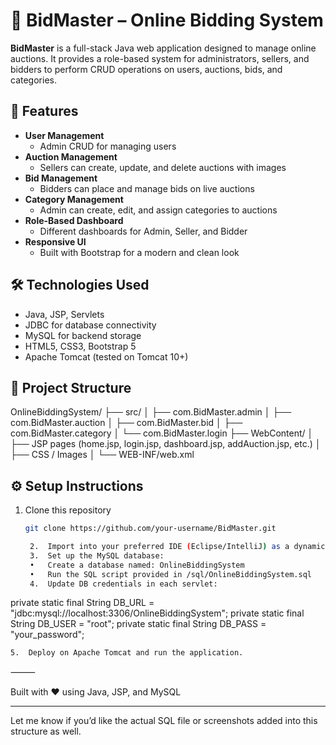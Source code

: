 # 🧾 BidMaster – Online Bidding System

**BidMaster** is a full-stack Java web application designed to manage online auctions. It provides a role-based system for administrators, sellers, and bidders to perform CRUD operations on users, auctions, bids, and categories.

## 🚀 Features

- **User Management**
  - Admin CRUD for managing users
- **Auction Management**
  - Sellers can create, update, and delete auctions with images
- **Bid Management**
  - Bidders can place and manage bids on live auctions
- **Category Management**
  - Admin can create, edit, and assign categories to auctions
- **Role-Based Dashboard**
  - Different dashboards for Admin, Seller, and Bidder
- **Responsive UI**
  - Built with Bootstrap for a modern and clean look

## 🛠 Technologies Used

- Java, JSP, Servlets
- JDBC for database connectivity
- MySQL for backend storage
- HTML5, CSS3, Bootstrap 5
- Apache Tomcat (tested on Tomcat 10+)

## 📁 Project Structure

OnlineBiddingSystem/
├── src/
│   ├── com.BidMaster.admin
│   ├── com.BidMaster.auction
│   ├── com.BidMaster.bid
│   ├── com.BidMaster.category
│   └── com.BidMaster.login
├── WebContent/
│   ├── JSP pages (home.jsp, login.jsp, dashboard.jsp, addAuction.jsp, etc.)
│   ├── CSS / Images
│   └── WEB-INF/web.xml

## ⚙️ Setup Instructions

1. Clone this repository  
   ```bash
   git clone https://github.com/your-username/BidMaster.git

	2.	Import into your preferred IDE (Eclipse/IntelliJ) as a dynamic web project.
	3.	Set up the MySQL database:
	•	Create a database named: OnlineBiddingSystem
	•	Run the SQL script provided in /sql/OnlineBiddingSystem.sql
	4.	Update DB credentials in each servlet:

private static final String DB_URL = "jdbc:mysql://localhost:3306/OnlineBiddingSystem";
private static final String DB_USER = "root";
private static final String DB_PASS = "your_password";


	5.	Deploy on Apache Tomcat and run the application.

⸻

Built with ❤️ using Java, JSP, and MySQL

---

Let me know if you’d like the actual SQL file or screenshots added into this structure as well.
